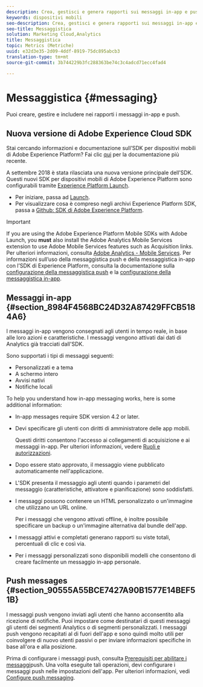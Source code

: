 ```yaml
---
description: Crea, gestisci e genera rapporti sui messaggi in-app e push.
keywords: dispositivi mobili
seo-description: Crea, gestisci e genera rapporti sui messaggi in-app e push.
seo-title: Messaggistica
solution: Marketing Cloud,Analytics
title: Messaggistica
topic: Metrics (Metriche)
uuid: e32d3e35-2d09-4ddf-8919-75dc895abcb3
translation-type: tm+mt
source-git-commit: 3b744229b3fc288363be74c3c4adcd71ecc4fad4

---
```



# Messaggistica {#messaging}

Puoi creare, gestire e includere nei rapporti i messaggi in-app e push.

## Nuova versione di Adobe Experience Cloud SDK

Stai cercando informazioni e documentazione sull’SDK per dispositivi mobili di Adobe Experience Platform? Fai clic [qui](https://aep-sdks.gitbook.io/docs/) per la documentazione più recente.

A settembre 2018 è stata rilasciata una nuova versione principale dell’SDK. Questi nuovi SDK per dispositivi mobili di Adobe Experience Platform sono configurabili tramite [Experience Platform Launch](https://www.adobe.com/experience-platform/launch.html).

* Per iniziare, passa ad [Launch](https://launch.adobe.com/).
* Per visualizzare cosa è compreso negli archivi Experience Platform SDK, passa a [Github: SDK di Adobe Experience Platform](https://github.com/Adobe-Marketing-Cloud/acp-sdks).

>[!IMPORTANT]
>
> If you are using the Adobe Experience Platform Mobile SDKs with Adobe Launch, you **must** also install the Adobe Analytics Mobile Services extension to use Adobe Mobile Services features such as Acquisition links. Per ulteriori informazioni, consulta [Adobe Analytics - Mobile Services](https://aep-sdks.gitbook.io/docs/using-mobile-extensions/adobe-analytics-mobile-services). Per informazioni sull’uso della messaggistica push e della messaggistica in-app con l’SDK di Experience Platform, consulta la documentazione sulla [configurazione della messaggistica push](https://aep-sdks.gitbook.io/docs/using-mobile-extensions/adobe-analytics-mobile-services#set-up-push-messaging) e la [configurazione della messaggistica in-app](https://aep-sdks.gitbook.io/docs/using-mobile-extensions/adobe-analytics-mobile-services#set-up-in-app-messaging).

## Messaggi in-app {#section_8984F4568BC24D32A87429FFCB5184A6}

I messaggi in-app vengono consegnati agli utenti in tempo reale, in base alle loro azioni e caratteristiche. I messaggi vengono attivati dai dati di Analytics già tracciati dall'SDK.

Sono supportati i tipi di messaggi seguenti:

* Personalizzati e a tema
* A schermo intero
* Avvisi nativi
* Notifiche locali

To help you understand how in-app messaging works, here is some additional information:

* In-app messages require SDK version 4.2 or later.
* Devi specificare gli utenti con diritti di amministratore delle app mobili.

   Questi diritti consentono l'accesso ai collegamenti di acquisizione e ai messaggi in-app. Per ulteriori informazioni, vedere [Ruoli e autorizzazioni](/help/using/gs/c-mob-roles-and-permissions.md).
* Dopo essere stato approvato, il messaggio viene pubblicato automaticamente nell'applicazione.
* L'SDK presenta il messaggio agli utenti quando i parametri del messaggio (caratteristiche, attivatore e pianificazione) sono soddisfatti.
* I messaggi possono contenere un HTML personalizzato o un'immagine che utilizzano un URL online.

   Per i messaggi che vengono attivati offline, è inoltre possibile specificare un backup o un'immagine alternativa dal bundle dell'app.
* I messaggi attivi e completati generano rapporti su viste totali, percentuali di clic e così via.
* Per i messaggi personalizzati sono disponibili modelli che consentono di creare facilmente un messaggio in-app personale.

## Push messages {#section_90555A55BCE7427A90B1577E14BEF51B}

I messaggi push vengono inviati agli utenti che hanno acconsentito alla ricezione di notifiche. Puoi impostare come destinatari di questi messaggi gli utenti dei segmenti Analytics o di segmenti personalizzati. I messaggi push vengono recapitati al di fuori dell'app e sono quindi molto utili per coinvolgere di nuovo utenti passivi o per inviare informazioni specifiche in base all'ora e alla posizione.

Prima di configurare i messaggi push, consulta [Prerequisiti per abilitare i messaggi](/help/using/c-manage-app-settings/c-mob-confg-app/configure-push-messaging/prerequisites-push-messaging.md)push. Una volta eseguite tali operazioni, devi configurare i messaggi push nelle impostazioni dell'app. Per ulteriori informazioni, vedi [Configure push messaging](/help/using/c-manage-app-settings/c-mob-confg-app/configure-push-messaging/configure-push-messaging.md).
